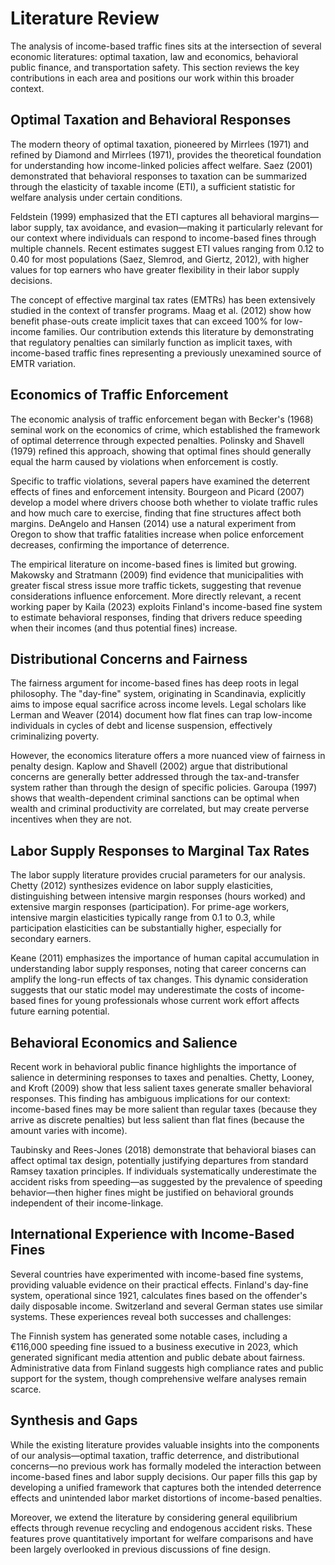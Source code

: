 # Literature Review

The analysis of income-based traffic fines sits at the intersection of several economic literatures: optimal taxation, law and economics, behavioral public finance, and transportation safety. This section reviews the key contributions in each area and positions our work within this broader context.

## Optimal Taxation and Behavioral Responses

The modern theory of optimal taxation, pioneered by Mirrlees (1971) and refined by Diamond and Mirrlees (1971), provides the theoretical foundation for understanding how income-linked policies affect welfare. Saez (2001) demonstrated that behavioral responses to taxation can be summarized through the elasticity of taxable income (ETI), a sufficient statistic for welfare analysis under certain conditions.

Feldstein (1999) emphasized that the ETI captures all behavioral margins—labor supply, tax avoidance, and evasion—making it particularly relevant for our context where individuals can respond to income-based fines through multiple channels. Recent estimates suggest ETI values ranging from 0.12 to 0.40 for most populations (Saez, Slemrod, and Giertz, 2012), with higher values for top earners who have greater flexibility in their labor supply decisions.

The concept of effective marginal tax rates (EMTRs) has been extensively studied in the context of transfer programs. Maag et al. (2012) show how benefit phase-outs create implicit taxes that can exceed 100% for low-income families. Our contribution extends this literature by demonstrating that regulatory penalties can similarly function as implicit taxes, with income-based traffic fines representing a previously unexamined source of EMTR variation.

## Economics of Traffic Enforcement

The economic analysis of traffic enforcement began with Becker's (1968) seminal work on the economics of crime, which established the framework of optimal deterrence through expected penalties. Polinsky and Shavell (1979) refined this approach, showing that optimal fines should generally equal the harm caused by violations when enforcement is costly.

Specific to traffic violations, several papers have examined the deterrent effects of fines and enforcement intensity. Bourgeon and Picard (2007) develop a model where drivers choose both whether to violate traffic rules and how much care to exercise, finding that fine structures affect both margins. DeAngelo and Hansen (2014) use a natural experiment from Oregon to show that traffic fatalities increase when police enforcement decreases, confirming the importance of deterrence.

The empirical literature on income-based fines is limited but growing. Makowsky and Stratmann (2009) find evidence that municipalities with greater fiscal stress issue more traffic tickets, suggesting that revenue considerations influence enforcement. More directly relevant, a recent working paper by Kaila (2023) exploits Finland's income-based fine system to estimate behavioral responses, finding that drivers reduce speeding when their incomes (and thus potential fines) increase.

## Distributional Concerns and Fairness

The fairness argument for income-based fines has deep roots in legal philosophy. The "day-fine" system, originating in Scandinavia, explicitly aims to impose equal sacrifice across income levels. Legal scholars like Lerman and Weaver (2014) document how flat fines can trap low-income individuals in cycles of debt and license suspension, effectively criminalizing poverty.

However, the economics literature offers a more nuanced view of fairness in penalty design. Kaplow and Shavell (2002) argue that distributional concerns are generally better addressed through the tax-and-transfer system rather than through the design of specific policies. Garoupa (1997) shows that wealth-dependent criminal sanctions can be optimal when wealth and criminal productivity are correlated, but may create perverse incentives when they are not.

## Labor Supply Responses to Marginal Tax Rates

The labor supply literature provides crucial parameters for our analysis. Chetty (2012) synthesizes evidence on labor supply elasticities, distinguishing between intensive margin responses (hours worked) and extensive margin responses (participation). For prime-age workers, intensive margin elasticities typically range from 0.1 to 0.3, while participation elasticities can be substantially higher, especially for secondary earners.

Keane (2011) emphasizes the importance of human capital accumulation in understanding labor supply responses, noting that career concerns can amplify the long-run effects of tax changes. This dynamic consideration suggests that our static model may underestimate the costs of income-based fines for young professionals whose current work effort affects future earning potential.

## Behavioral Economics and Salience

Recent work in behavioral public finance highlights the importance of salience in determining responses to taxes and penalties. Chetty, Looney, and Kroft (2009) show that less salient taxes generate smaller behavioral responses. This finding has ambiguous implications for our context: income-based fines may be more salient than regular taxes (because they arrive as discrete penalties) but less salient than flat fines (because the amount varies with income).

Taubinsky and Rees-Jones (2018) demonstrate that behavioral biases can affect optimal tax design, potentially justifying departures from standard Ramsey taxation principles. If individuals systematically underestimate the accident risks from speeding—as suggested by the prevalence of speeding behavior—then higher fines might be justified on behavioral grounds independent of their income-linkage.

## International Experience with Income-Based Fines

Several countries have experimented with income-based fine systems, providing valuable evidence on their practical effects. Finland's day-fine system, operational since 1921, calculates fines based on the offender's daily disposable income. Switzerland and several German states use similar systems. These experiences reveal both successes and challenges:

The Finnish system has generated some notable cases, including a €116,000 speeding fine issued to a business executive in 2023, which generated significant media attention and public debate about fairness. Administrative data from Finland suggests high compliance rates and public support for the system, though comprehensive welfare analyses remain scarce.

## Synthesis and Gaps

While the existing literature provides valuable insights into the components of our analysis—optimal taxation, traffic deterrence, and distributional concerns—no previous work has formally modeled the interaction between income-based fines and labor supply decisions. Our paper fills this gap by developing a unified framework that captures both the intended deterrence effects and unintended labor market distortions of income-based penalties.

Moreover, we extend the literature by considering general equilibrium effects through revenue recycling and endogenous accident risks. These features prove quantitatively important for welfare comparisons and have been largely overlooked in previous discussions of fine design.